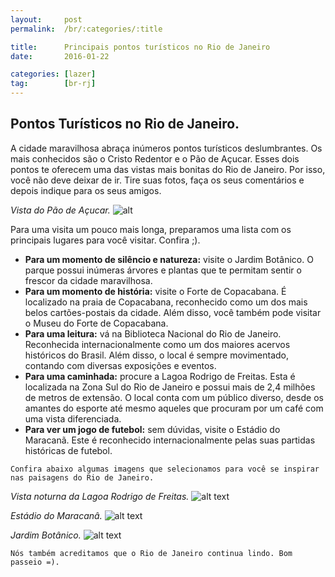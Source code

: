 ```yaml
---
layout:     post
permalink:  /br/:categories/:title

title:      Principais pontos turísticos no Rio de Janeiro
date:       2016-01-22

categories: [lazer]
tag:        [br-rj]
---
```


## Pontos Turísticos no Rio de Janeiro. 

A cidade maravilhosa abraça inúmeros pontos turísticos deslumbrantes. Os mais conhecidos são o Cristo Redentor e o Pão de Açucar. Esses dois pontos te oferecem uma das vistas mais bonitas do Rio de Janeiro. Por isso, você não deve deixar de ir. Tire suas fotos, faça os seus comentários e depois indique para os seus amigos. 

*Vista do Pão de Açucar.*
![alt][image1]

Para uma visita um pouco mais longa, preparamos uma lista com os principais lugares para você visitar. Confira ;). 

 - **Para um momento de silêncio e natureza:** visite o Jardim Botânico. O parque possui inúmeras árvores e plantas que te permitam sentir o frescor da cidade maravilhosa. 
 - **Para um momento de história:** visite o Forte de Copacabana. É localizado na praia de Copacabana, reconhecido como um  dos mais belos cartões-postais da cidade. Além disso, você também pode visitar o Museu do Forte de Copacabana. 
 - **Para uma leitura:** vá na Biblioteca Nacional do Rio de Janeiro. Reconhecida internacionalmente como um dos maiores acervos históricos do Brasil. Além disso, o local é sempre movimentado, contando com diversas exposições e eventos. 
 - **Para uma caminhada:** procure a Lagoa Rodrigo de Freitas. Esta é localizada na Zona Sul do Rio de Janeiro e possui mais de 2,4 milhões de metros de extensão. O local conta com um público diverso, desde os amantes do esporte até mesmo aqueles que procuram por um café com uma vista diferenciada. 
 - **Para ver um jogo de futebol:** sem dúvidas, visite o Estádio do Maracanã. Este é reconhecido internacionalmente pelas suas partidas históricas de futebol. 

 `Confira abaixo algumas imagens que selecionamos para você se inspirar nas paisagens do Rio de Janeiro. `

*Vista noturna da Lagoa Rodrigo de Freitas.*
![alt text][image2] 

*Estádio do Maracanâ.*
![alt text][image3] 

*Jardim Botânico.*
![alt text][image4]

    Nós também acreditamos que o Rio de Janeiro continua lindo. Bom passeio =). 


[image1]:     https://upload.wikimedia.org/wikipedia/commons/a/a4/P%C3%A3o_de_A%C3%A7ucar_-_RJ_3.JPG
[image2]:      https://upload.wikimedia.org/wikipedia/commons/4/41/Rodrigo_de_Freitas_Lagoon_night.jpg
[image3]: https://upload.wikimedia.org/wikipedia/commons/thumb/a/a8/Est%C3%A1dio_do_Maracan%C3%A3_-_panorama.jpg/1280px-Est%C3%A1dio_do_Maracan%C3%A3_-_panorama.jpg
[image4]: https://c1.staticflickr.com/3/2566/3904003070_6fa47b727a_b.jpg